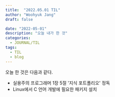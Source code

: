 ```yaml
---
title:  "2022.05.01 TIL"
author: "Woohyuk Jang"
draft: false

date: "2022-05-01"
description: "오늘 내가 한 것"
categories:
  - JOURNAL/TIL
tags:
  - TIL
  - blog
---
```

오늘 한 것은 다음과 같다.
- 실용주의 프로그래머 1장 5절 '지식 포트폴리오' 정독
- Linux에서 C 언어 개발에 필요한 패키지 설치
